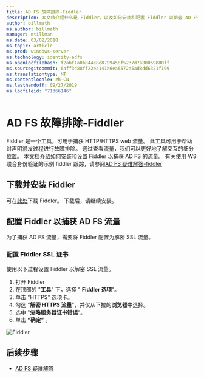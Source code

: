 ```yaml
---
title: AD FS 故障排除-Fiddler
description: 本文档介绍什么是 Fiddler，以及如何安装和配置 Fiddler 以排查 AD FS 声明问题
author: billmath
ms.author: billmath
manager: mtillman
ms.date: 03/02/2018
ms.topic: article
ms.prod: windows-server
ms.technology: identity-adfs
ms.openlocfilehash: f2abf1a0b844e8e8799458f5237d7a80059880ff
ms.sourcegitcommit: 6aff3d88ff22ea141a6ea6572a5ad8dd6321f199
ms.translationtype: MT
ms.contentlocale: zh-CN
ms.lasthandoff: 09/27/2019
ms.locfileid: "71366146"
---
```

# <a name="ad-fs-troubleshooting---fiddler"></a>AD FS 故障排除-Fiddler
Fiddler 是一个工具，可用于捕获 HTTP/HTTPS web 流量。  此工具可用于帮助对声明颁发过程进行故障排除。  通过查看流量，我们可以更好地了解交互的细分位置。  本文档介绍如何安装和设置 Fiddler 以捕获 AD FS 的流量。  有关使用 WS 联合身份验证的示例 fiddler 跟踪，请参阅[AD FS 疑难解答-fiddler](ad-fs-tshoot-fiddler-ws-fed.md)

## <a name="download-and-install-fiddler"></a>下载并安装 Fiddler
可在[此处](https://www.telerik.com/download/fiddler)下载 Fiddler。  下载后，请继续安装。

## <a name="configure-fiddler-to-capture-ad-fs-traffic"></a>配置 Fiddler 以捕获 AD FS 流量
为了捕获 AD FS 流量，需要将 Fiddler 配置为解密 SSL 流量。 

### <a name="configure-the-fiddler-ssl-certificate"></a>配置 Fiddler SSL 证书
 使用以下过程设置 Fiddler 以解密 SSL 流量。

1.  打开 Fiddler
2.  在顶部的 "**工具**" 下，选择 " **Fiddler 选项**"。
3.  单击 "HTTPS" 选项卡。
4.  勾选 "**解密 HTTPS 流量**"，并仅从下拉的**浏览器**中选择。
5.  选中 "**忽略服务器证书错误**"。
6.  单击 **“确定”** 。

![Fiddler](media/ad-fs-tshoot-fiddler/fiddler1.png)

## <a name="next-steps"></a>后续步骤

- [AD FS 疑难解答](ad-fs-tshoot-overview.md)